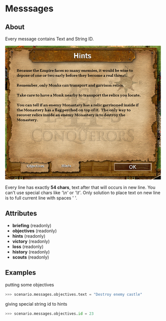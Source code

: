 # Messsages

## About

Every message contains Text and String ID.

![Hints Menu](../img/menu_hints.png)

Every line has exactly **54 chars**, text after that will occurs in new line. You can't use special chars like *'\n'* or *'\t'*. Only solution to place text on new line is to full current line with spaces ' '.

## Attributes

- **briefing** (readonly)
- **objectives** (readonly)
- **hints** (readonly)
- **victory** (readonly)
- **loss** (readonly)
- **history** (readonly)
- **scouts** (readonly)

## Examples

putting some objectives

```python
>>> scenario.messages.objectives.text = "Destroy enemy castle"
```

giving special string id to hints

```python
>>> scenario.messages.objectives.id = 23
```